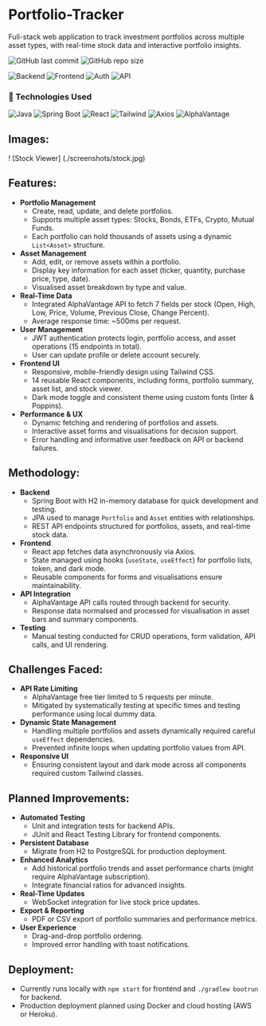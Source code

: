 # Portfolio-Tracker
Full-stack web application to track investment portfolios across multiple asset types, with real-time stock data and interactive portfolio insights.

![GitHub last commit](https://img.shields.io/github/last-commit/087narain/Portfolio-Tracker)
![GitHub repo size](https://img.shields.io/github/repo-size/087narain/Portfolio-Tracker)

![Backend](https://img.shields.io/badge/Backend-SpringBoot-blue)
![Frontend](https://img.shields.io/badge/Frontend-React-blue)
![Auth](https://img.shields.io/badge/Auth-JWT-green)
![API](https://img.shields.io/badge/API-REST-blue)

### 🚀 Technologies Used

![Java](https://img.shields.io/badge/Java-007396?style=for-the-badge&logo=java&logoColor=white)
![Spring Boot](https://img.shields.io/badge/SpringBoot-6DB33F?style=for-the-badge&logo=spring&logoColor=white)
![React](https://img.shields.io/badge/React-61DAFB?style=for-the-badge&logo=react&logoColor=white)
![Tailwind](https://img.shields.io/badge/Tailwind-38B2AC?style=for-the-badge&logo=tailwindcss&logoColor=white)
![Axios](https://img.shields.io/badge/Axios-5A29E4?style=for-the-badge)
![AlphaVantage](https://img.shields.io/badge/AlphaVantage-FF9900?style=for-the-badge)

## Images:
! [Stock Viewer] (./screenshots/stock.jpg)

## Features:
- **Portfolio Management**
  - Create, read, update, and delete portfolios.
  - Supports multiple asset types: Stocks, Bonds, ETFs, Crypto, Mutual Funds.
  - Each portfolio can hold thousands of assets using a dynamic `List<Asset>` structure.
- **Asset Management**
  - Add, edit, or remove assets within a portfolio.
  - Display key information for each asset (ticker, quantity, purchase price, type, date).
  - Visualised asset breakdown by type and value.
- **Real-Time Data**
  - Integrated AlphaVantage API to fetch 7 fields per stock (Open, High, Low, Price, Volume, Previous Close, Change Percent).
  - Average response time: ~500ms per request.
- **User Management**
  - JWT authentication protects login, portfolio access, and asset operations (15 endpoints in total).
  - User can update profile or delete account securely.
- **Frontend UI**
  - Responsive, mobile-friendly design using Tailwind CSS.
  - 14 reusable React components, including forms, portfolio summary, asset list, and stock viewer.
  - Dark mode toggle and consistent theme using custom fonts (Inter & Poppins).
- **Performance & UX**
  - Dynamic fetching and rendering of portfolios and assets.
  - Interactive asset forms and visualisations for decision support.
  - Error handling and informative user feedback on API or backend failures.

## Methodology:
- **Backend**
  - Spring Boot with H2 in-memory database for quick development and testing.
  - JPA used to manage `Portfolio` and `Asset` entities with relationships.
  - REST API endpoints structured for portfolios, assets, and real-time stock data.
- **Frontend**
  - React app fetches data asynchronously via Axios.
  - State managed using hooks (`useState`, `useEffect`) for portfolio lists, token, and dark mode.
  - Reusable components for forms and visualisations ensure maintainability.
- **API Integration**
  - AlphaVantage API calls routed through backend for security.
  - Response data normalsed and processed for visualisation in asset bars and summary components.
- **Testing**
  - Manual testing conducted for CRUD operations, form validation, API calls, and UI rendering.

## Challenges Faced:
- **API Rate Limiting**
  - AlphaVantage free tier limited to 5 requests per minute.
  - Mitigated by systematically testing at specific times and testing performance using local dummy data.
- **Dynamic State Management**
  - Handling multiple portfolios and assets dynamically required careful `useEffect` dependencies.
  - Prevented infinite loops when updating portfolio values from API.
- **Responsive UI**
  - Ensuring consistent layout and dark mode across all components required custom Tailwind classes.

## Planned Improvements:
- **Automated Testing**
  - Unit and integration tests for backend APIs.
  - JUnit and React Testing Library for frontend components.
- **Persistent Database**
  - Migrate from H2 to PostgreSQL for production deployment.
- **Enhanced Analytics**
  - Add historical portfolio trends and asset performance charts (might require AlphaVantage subscription).
  - Integrate financial ratios for advanced insights.
- **Real-Time Updates**
  - WebSocket integration for live stock price updates.
- **Export & Reporting**
  - PDF or CSV export of portfolio summaries and performance metrics.
- **User Experience**
  - Drag-and-drop portfolio ordering.
  - Improved error handling with toast notifications.

## Deployment:
- Currently runs locally with `npm start` for frontend and `./gradlew bootrun` for backend.
- Production deployment planned using Docker and cloud hosting (AWS or Heroku).

